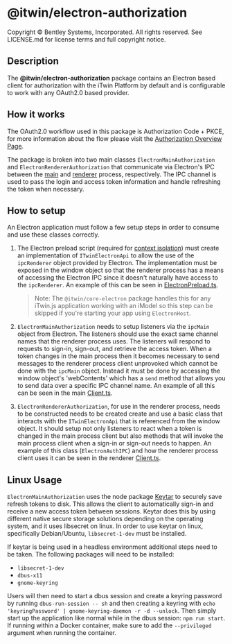 # @itwin/electron-authorization

Copyright © Bentley Systems, Incorporated. All rights reserved. See LICENSE.md for license terms and full copyright notice.

## Description

The **@itwin/electron-authorization** package contains an Electron based client for authorization with the iTwin Platform by default and is configurable to work with any OAuth2.0 based provider.

## How it works

The OAuth2.0 workflow used in this package is Authorization Code + PKCE, for more information about the flow please visit the [Authorization Overview Page](https://developer.bentley.com/apis/overview/authorization/#authorizesinglepageapplicationsspaanddesktopmobileapplicationsnative).

The package is broken into two main classes `ElectronMainAuthorization` and `ElectronRendererAuthorization` that communicate via Electron's IPC between the [main](https://www.electronjs.org/docs/latest/api/ipc-main) and [renderer](https://www.electronjs.org/docs/latest/api/ipc-renderer) process, respectively. The IPC channel is used to pass the login and access token information and handle refreshing the token when necessary.

## How to setup

An Electron application must follow a few setup steps in order to consume and use these classes correctly.

1. The Electron preload script (required for [context isolation](https://www.electronjs.org/docs/latest/tutorial/context-isolation)) must create an implementation of `ITwinElectronApi` to allow the use of the `ipcRenderer` object provided by Electron. The implementation must be exposed in the window object so that the renderer process has a means of accessing the Electron IPC since it doesn't naturally have access to the `ipcRenderer`. An example of this can be seen in [ElectronPreload.ts](./src/renderer/ElectronPreload.ts).

   > Note: The `@itwin/core-electron` package handles this for any iTwin.js application working with an iModel so this step can be skipped if you're starting your app using `ElectronHost`.

2. `ElectronMainAuthorization` needs to setup listeners via the `ipcMain` object from Electron. The listeners should use the exact same channel names that the renderer process uses. The listeners will respond to requests to sign-in, sign-out, and retrieve the access token. When a token changes in the main process then it becomes necessary to send messages to the renderer process client unprovoked which cannot be done with the `ipcMain` object. Instead it must be done by accessing the window object's 'webContents' which has a `send` method that allows you to send data over a specific IPC channel name. An example of all this can be seen in the main [Client.ts](./src/main/Client.ts).

3. `ElectronRendererAuthorization`, for use in the renderer process, needs to be constructed needs to be created create and use a basic class that interacts with the `ITwinElectronApi` that is referenced from the window object. It should setup not only listeners to react when a token is changed in the main process client but also methods that will invoke the main process client when a sign-in or sign-out needs to happen. An example of this class (`ElectronAuthIPC`) and how the renderer process client uses it can be seen in the renderer [Client.ts](./src/renderer/Client.ts).

## Linux Usage

`ElectronMainAuthorization` uses the node package [Keytar](https://www.npmjs.com/package/keytar) to securely save refresh tokens to disk. This allows the client to automatically sign-in and receive a new access token between sessions. Keytar does this by using different native secure storage solutions depending on the operating system, and it uses libsecret on linux. In order to use keytar on linux, specifically Debian/Ubuntu, `libsecret-1-dev` must be installed.

If keytar is being used in a headless environment additional steps need to be taken. The following packages will need to be installed:

- `libsecret-1-dev`
- `dbus-x11`
- `gnome-keyring`

Users will then need to start a dbus session and create a keyring password by running `dbus-run-session -- sh` and then creating a keyring with `echo 'keyringPassword' | gnome-keyring-daemon -r -d --unlock`. Then simply start up the application like normal while in the dbus session: `npm run start`. If running within a Docker container, make sure to add the `--privileged` argument when running the container.
